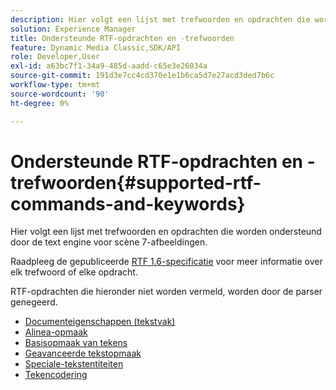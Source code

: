 ```yaml
---
description: Hier volgt een lijst met trefwoorden en opdrachten die worden ondersteund door de text engine voor scène 7-afbeeldingen.
solution: Experience Manager
title: Ondersteunde RTF-opdrachten en -trefwoorden
feature: Dynamic Media Classic,SDK/API
role: Developer,User
exl-id: a63bc7f1-34a9-485d-aadd-c65e3e26034a
source-git-commit: 191d3e7cc4cd370e1e1b6ca5d7e27acd3ded7b6c
workflow-type: tm+mt
source-wordcount: '90'
ht-degree: 0%

---
```


# Ondersteunde RTF-opdrachten en -trefwoorden{#supported-rtf-commands-and-keywords}

Hier volgt een lijst met trefwoorden en opdrachten die worden ondersteund door de text engine voor scène 7-afbeeldingen.

Raadpleeg de gepubliceerde [RTF 1.6-specificatie](https://msdn.microsoft.com/en-us/library/aa140277%28v=office.10%29.aspx) voor meer informatie over elk trefwoord of elke opdracht.

RTF-opdrachten die hieronder niet worden vermeld, worden door de parser genegeerd.

* [Documenteigenschappen (tekstvak)](r-document-text-box-properties.md)
* [Alinea-opmaak](r-paragraph-formatting.md)
* [Basisopmaak van tekens](r-basic-character-formatting.md)
* [Geavanceerde tekstopmaak](r-advanced-text-formatting.md)
* [Speciale-tekstentiteiten](r-special-text-entities.md)
* [Tekencodering](r-is-http-character-encoding.md)
